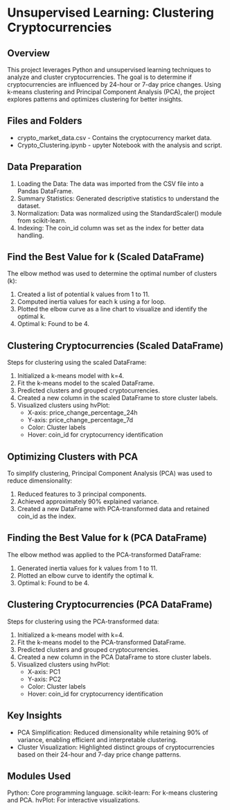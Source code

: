 # Unsupervised Learning: Clustering Cryptocurrencies
## Overview
This project leverages Python and unsupervised learning techniques to analyze and cluster cryptocurrencies. The goal is to determine if cryptocurrencies are influenced by 24-hour or 7-day price changes. Using k-means clustering and Principal Component Analysis (PCA), the project explores patterns and optimizes clustering for better insights.

## Files and Folders 
* crypto_market_data.csv - Contains the cryptocurrency market data.
* Crypto_Clustering.ipynb - upyter Notebook with the analysis and script.

## Data Preparation
1) Loading the Data:
The data was imported from the CSV file into a Pandas DataFrame.
2) Summary Statistics:
Generated descriptive statistics to understand the dataset.
3) Normalization:
Data was normalized using the StandardScaler() module from scikit-learn.
4) Indexing:
The coin_id column was set as the index for better data handling.

## Find the Best Value for k (Scaled DataFrame)
The elbow method was used to determine the optimal number of clusters (k):

1) Created a list of potential k values from 1 to 11.
2) Computed inertia values for each k using a for loop.
3) Plotted the elbow curve as a line chart to visualize and identify the optimal k.
4) Optimal k: Found to be 4.

## Clustering Cryptocurrencies (Scaled DataFrame)
Steps for clustering using the scaled DataFrame:

1) Initialized a k-means model with k=4.
2) Fit the k-means model to the scaled DataFrame.
3) Predicted clusters and grouped cryptocurrencies.
4) Created a new column in the scaled DataFrame to store cluster labels.
5) Visualized clusters using hvPlot:
    * X-axis: price_change_percentage_24h
    * Y-axis: price_change_percentage_7d
    * Color: Cluster labels
    * Hover: coin_id for cryptocurrency identification
## Optimizing Clusters with PCA
To simplify clustering, Principal Component Analysis (PCA) was used to reduce dimensionality:

1) Reduced features to 3 principal components.
2) Achieved approximately 90% explained variance.
3) Created a new DataFrame with PCA-transformed data and retained coin_id as the index.

## Finding the Best Value for k (PCA DataFrame)

The elbow method was applied to the PCA-transformed DataFrame:

1) Generated inertia values for k values from 1 to 11.
2) Plotted an elbow curve to identify the optimal k.
3) Optimal k: Found to be 4.

## Clustering Cryptocurrencies (PCA DataFrame) 
Steps for clustering using the PCA-transformed data:

1) Initialized a k-means model with k=4.
2) Fit the k-means model to the PCA-transformed DataFrame.
3) Predicted clusters and grouped cryptocurrencies.
4) Created a new column in the PCA DataFrame to store cluster labels.
5) Visualized clusters using hvPlot:
    * X-axis: PC1
    * Y-axis: PC2
    * Color: Cluster labels
    * Hover: coin_id for cryptocurrency identification

## Key Insights

* PCA Simplification: Reduced dimensionality while retaining 90% of variance, enabling efficient and interpretable clustering.
* Cluster Visualization: Highlighted distinct groups of cryptocurrencies based on their 24-hour and 7-day price change patterns.    

## Modules Used

Python: Core programming language.
scikit-learn: For k-means clustering and PCA.
hvPlot: For interactive visualizations.